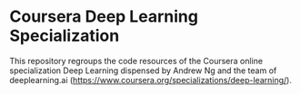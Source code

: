 # Coursera Deep Learning Specialization

This repository regroups the code resources of the Coursera online specialization Deep Learning dispensed by Andrew Ng and the team of deeplearning.ai (https://www.coursera.org/specializations/deep-learning/).
